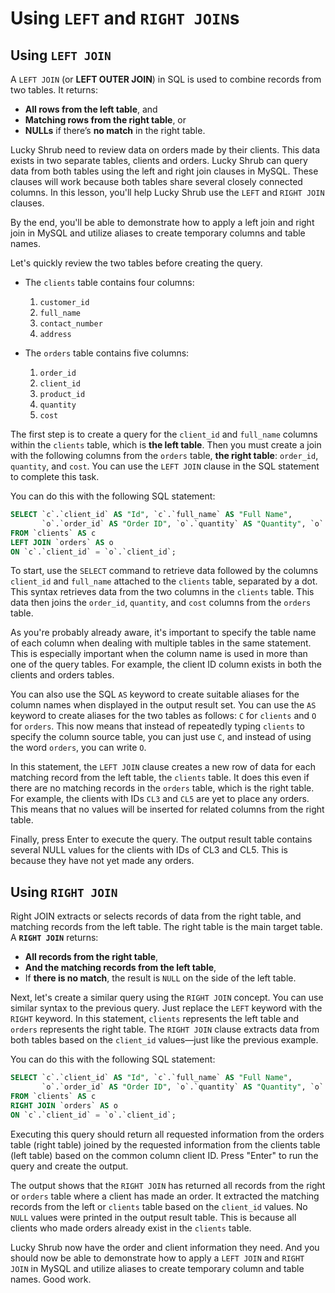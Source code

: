 # **Using `LEFT` and `RIGHT JOIN`s**

## **Using `LEFT JOIN`**

A `LEFT JOIN` (or **LEFT OUTER JOIN**) in SQL is used to combine records from two tables. It returns:

- **All rows from the left table**, and
- **Matching rows from the right table**, or
- **NULLs** if there’s **no match** in the right table.

Lucky Shrub need to review data on orders made by their clients. This data exists in two separate tables, clients and orders. Lucky Shrub can query data from both tables using the left and right join clauses in MySQL. These clauses will work because both tables share several closely connected columns. In this lesson, you'll help Lucky Shrub use the `LEFT` and `RIGHT JOIN` clauses.

By the end, you'll be able to demonstrate how to apply a left join and right join in MySQL and utilize aliases to create temporary columns and table names.

Let's quickly review the two tables before creating the query.

- The `clients` table contains four columns:
  1. `customer_id`
  2. `full_name`
  3. `contact_number`
  4. `address`

- The `orders` table contains five columns:
  1. `order_id`
  2. `client_id`
  3. `product_id`
  4. `quantity`
  5. `cost`

The first step is to create a query for the `client_id` and `full_name` columns within the `clients` table, which is **the left table**. Then you must create a join with the following columns from the `orders` table, **the right table**: `order_id`, `quantity`, and `cost`. You can use the `LEFT JOIN` clause in the SQL statement to complete this task.

You can do this with the following SQL statement:

```sql
SELECT `c`.`client_id` AS "Id", `c`.`full_name` AS "Full Name",
       `o`.`order_id` AS "Order ID", `o`.`quantity` AS "Quantity", `o`.`cost` AS "Cost"
FROM `clients` AS c
LEFT JOIN `orders` AS o
ON `c`.`client_id` = `o`.`client_id`;
```

To start, use the `SELECT` command to retrieve data followed by the columns `client_id` and `full_name` attached to the `clients` table, separated by a dot. This syntax retrieves data from the two columns in the `clients` table. This data then joins the `order_id`, `quantity`, and `cost` columns from the `orders` table.

As you're probably already aware, it's important to specify the table name of each column when dealing with multiple tables in the same statement. This is especially important when the column name is used in more than one of the query tables. For example, the client ID column exists in both the clients and orders tables.

You can also use the SQL `AS` keyword to create suitable aliases for the column names when displayed in the output result set. You can use the `AS` keyword to create aliases for the two tables as follows: `C` for `clients` and `O` for `orders`. This now means that instead of repeatedly typing `clients` to specify the column source table, you can just use `C`, and instead of using the word `orders`, you can write `O`.

In this statement, the `LEFT JOIN` clause creates a new row of data for each matching record from the left table, the `clients` table. It does this even if there are no matching records in the `orders` table, which is the right table. For example, the clients with IDs `CL3` and `CL5` are yet to place any orders. This means that no values will be inserted for related columns from the right table.

Finally, press Enter to execute the query. The output result table contains several NULL values for the clients with IDs of CL3 and CL5. This is because they have not yet made any orders.

## **Using `RIGHT JOIN`**

Right JOIN extracts or selects records of data from the right table, and matching records from the left table. The right table is the main target table. A **`RIGHT JOIN`** returns:

- **All records from the right table**,  
- **And the matching records from the left table**,  
- If **there is no match**, the result is `NULL` on the side of the left table.

Next, let's create a similar query using the `RIGHT JOIN` concept. You can use similar syntax to the previous query. Just replace the `LEFT` keyword with the `RIGHT` keyword. In this statement, `clients` represents the left table and `orders` represents the right table. The `RIGHT JOIN` clause extracts data from both tables based on the `client_id` values—just like the previous example.

You can do this with the following SQL statement:

```sql
SELECT `c`.`client_id` AS "Id", `c`.`full_name` AS "Full Name",
       `o`.`order_id` AS "Order ID", `o`.`quantity` AS "Quantity", `o`.`cost` AS "Cost"
FROM `clients` AS c
RIGHT JOIN `orders` AS o
ON `c`.`client_id` = `o`.`client_id`;
```

Executing this query should return all requested information from the orders table (right table) joined by the requested information from the clients table (left table) based on the common column client ID. Press "Enter" to run the query and create the output.

The output shows that the `RIGHT JOIN` has returned all records from the right or `orders` table where a client has made an order. It extracted the matching records from the left or `clients` table based on the `client_id` values. No `NULL` values were printed in the output result table. This is because all clients who made orders already exist in the `clients` table.

Lucky Shrub now have the order and client information they need. And you should now be able to demonstrate how to apply a `LEFT JOIN` and `RIGHT JOIN` in MySQL and utilize aliases to create temporary column and table names. Good work.
